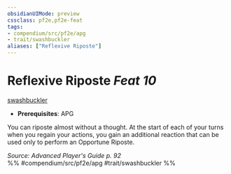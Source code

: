 ```yaml
---
obsidianUIMode: preview
cssclass: pf2e,pf2e-feat
tags:
- compendium/src/pf2e/apg
- trait/swashbuckler
aliases: ["Reflexive Riposte"]
---
```

# Reflexive Riposte  *Feat 10*  
[swashbuckler](/rules/traits/swashbuckler-apg.md)  

- **Prerequisites**: APG

You can riposte almost without a thought. At the start of each of your turns when you regain your actions, you gain an additional reaction that can be used only to perform an Opportune Riposte.

*Source: Advanced Player's Guide p. 92*  
%% #compendium/src/pf2e/apg #trait/swashbuckler %%